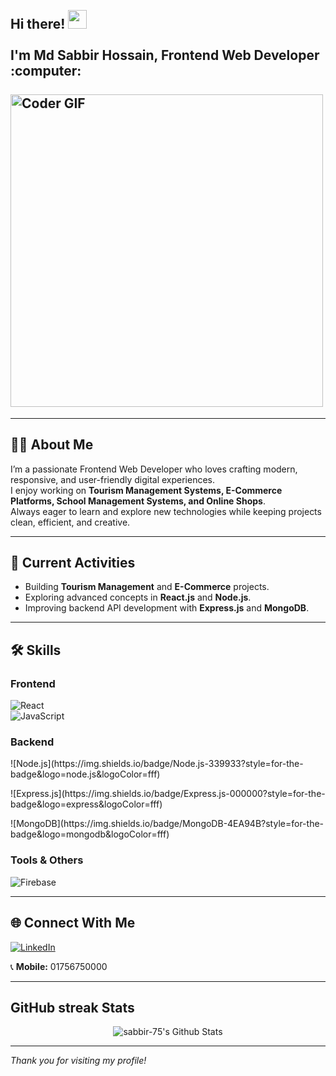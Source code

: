<!-- Banner Image -->

<h2 align="left">
 <abc>
  <br>Hi there! <img src="https://user-images.githubusercontent.com/42378118/110234147-e3259600-7f4e-11eb-95be-0c4047144dea.gif" width="30"><br>
  <br> I'm Md Sabbir Hossain, Frontend Web Developer :computer:<br>
  <br>
    <img src="https://media.giphy.com/media/SWoSkN6DxTszqIKEqv/giphy.gif" alt="Coder GIF" width="500">
 </abc>
</h2> 

---

## 🧑‍💼 About Me  
I’m a passionate Frontend Web Developer who loves crafting modern, responsive, and user-friendly digital experiences.  
I enjoy working on **Tourism Management Systems, E-Commerce Platforms, School Management Systems, and Online Shops**.  
Always eager to learn and explore new technologies while keeping projects clean, efficient, and creative.

---

## 🚀 Current Activities  
- Building **Tourism Management** and **E-Commerce** projects.  
- Exploring advanced concepts in **React.js** and **Node.js**.  
- Improving backend API development with **Express.js** and **MongoDB**.  

---

## 🛠 Skills  

### **Frontend**  
![React](https://img.shields.io/badge/React-20232A?style=for-the-badge&logo=react&logoColor=61DAFB)  
![JavaScript](https://img.shields.io/badge/JavaScript-F7E01D?style=for-the-badge&logo=javascript&logoColor=000)  

### **Backend**  
<p>![Node.js](https://img.shields.io/badge/Node.js-339933?style=for-the-badge&logo=node.js&logoColor=fff) </p><p>![Express.js](https://img.shields.io/badge/Express.js-000000?style=for-the-badge&logo=express&logoColor=fff) </p> <p>![MongoDB](https://img.shields.io/badge/MongoDB-4EA94B?style=for-the-badge&logo=mongodb&logoColor=fff)</p>
 
  

### **Tools & Others**  
![Firebase](https://img.shields.io/badge/Firebase-FFCA28?style=for-the-badge&logo=firebase&logoColor=000)  

---

## 🌐 Connect With Me  
[![LinkedIn](https://img.shields.io/badge/LinkedIn-0A66C2?style=for-the-badge&logo=linkedin&logoColor=fff)](https://www.linkedin.com/in/md-sabbir75)  

📞 **Mobile:** 01756750000  


---

## GitHub streak Stats
<div align="center">

<img align="center" src="https://github-readme-stats.vercel.app/api?username=sabbir-75&include_all_commits=true&count_private=true&show_icons=true&line_height=20&title_color=7A7ADB&icon_color=2234AE&text_color=D3D3D3&bg_color=0,000000,130F40" alt="sabbir-75's Github Stats">

</div>


---

*Thank you for visiting my profile!*  

